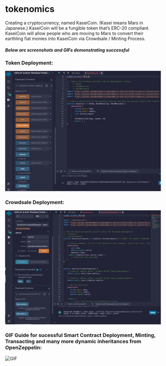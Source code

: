 # tokenomics
Creating a cryptocurrency, named KaseiCoin. (Kasei means Mars in Japanese.)  KaseiCoin will be a fungible token that’s ERC-20 compliant. KaseiCoin will allow people who are moving to Mars to convert their earthling fiat monies into KaseiCoin via Crowdsale / Minting Process.

##### Below are screenshots and GIFs demonstrating successful
 
### Token Deployment:

![KaseiCoin Screenshot](https://github.com/fintech-lex/tokenomics/blob/main/Images/KaseiCoin_Deployment.png)

### Crowdsale Deployment:

![KaseiCoinCrowdsale Screenshot](https://github.com/fintech-lex/tokenomics/blob/main/Images/KaseiCoinCrowdsale_Deploy.png)

### GIF Guide for sucessful Smart Contract Deployment, Minting, Transacting and many more dynamic inheritances from OpenZeppelin:

![GIF](https://recordit.co/Jzr9n302k8)